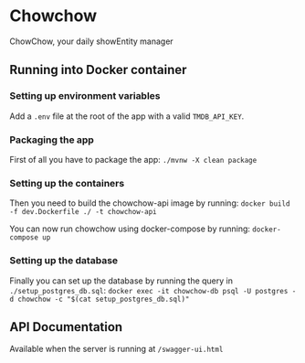 # Chowchow
ChowChow, your daily showEntity manager

## Running into Docker container

### Setting up environment variables
Add a `.env` file at the root of the app with a valid `TMDB_API_KEY`.

### Packaging the app
First of all you have to package the app:
`./mvnw -X clean package`

### Setting up the containers
Then you need to build the chowchow-api image by running:
`docker build -f dev.Dockerfile ./ -t chowchow-api`

You can now run chowchow using docker-compose by running:
`docker-compose up`

### Setting up the database
Finally you can set up the database by running the query in `./setup_postgres_db.sql`:
`docker exec -it chowchow-db psql -U postgres -d chowchow -c "$(cat setup_postgres_db.sql)"`

## API Documentation
Available when the server is running at `/swagger-ui.html`